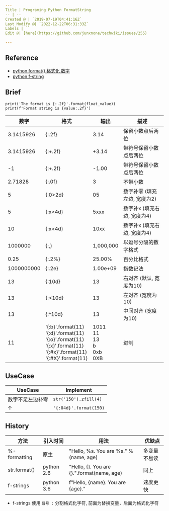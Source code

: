 ```yaml
---
Title | Programing Python FormatString
-- | --
Created @ | `2019-07-19T04:41:16Z`
Last Modify @| `2022-12-22T06:31:33Z`
Labels | ``
Edit @| [here](https://github.com/junxnone/techwiki/issues/255)

---
```

## Reference
- [python format() 格式化 数字](https://my.oschina.net/zhiyonghe/blog/1596271)
- [python f-string](https://www.cnblogs.com/c-x-a/p/9333826.html)

## Brief

```
print('The format is {:.2f}'.format(float_value))
print(f'Format string is {value:.2f}')
```




数字 | 格式 | 输出 | 描述
-- | -- | -- | --
3.1415926 | {:.2f} | 3.14 | 保留小数点后两位
3.1415926 | {:+.2f} | +3.14 | 带符号保留小数点后两位
-1 | {:+.2f} | -1.00 | 带符号保留小数点后两位
2.71828 | {:.0f} | 3 | 不带小数
5 | {:0>2d} | 05 | 数字补零 (填充左边, 宽度为2)
5 | {:x<4d} | 5xxx | 数字补x (填充右边, 宽度为4)
10 | {:x<4d} | 10xx | 数字补x (填充右边, 宽度为4)
1000000 | {:,} | 1,000,000 | 以逗号分隔的数字格式
0.25 | {:.2%} | 25.00% | 百分比格式
1000000000 | {:.2e} | 1.00e+09 | 指数记法
13 | {:10d} | 13 | 右对齐 (默认, 宽度为10)
13 | {:<10d} | 13 | 左对齐 (宽度为10)
13 | {:^10d} | 13 | 中间对齐 (宽度为10)
11 | '{:b}'.format(11)<br> '{:d}'.format(11)<br> '{:o}'.format(11)<br> '{:x}'.format(11)<br> '{:#x}'.format(11)<br> '{:#X}'.format(11) | 1011<br> 11<br> 13<br> b<br> 0xb<br> 0XB | 进制

## UseCase

UseCase | Implement
-- | --
数字不足左边补零 | `str('150').zfill(4)`
↑ | `'{:04d}'.format(150)`

## History

方法 | 引入时间 | 用法 | 优缺点
-- | -- | -- | --
%-formatting | 原生 | "Hello, %s. You are %s." % (name, age) | 多变量不易读
str.format() | python 2.6 | "Hello, {}. You are {}.".format(name, age) | 同上
f-strings | python 3.6 | f"Hello, {name}. You are {age}." | 速度更快

- f-strings 使用 `冒号 :` 分割格式化字符, 前面为替换变量，后面为格式化字符

